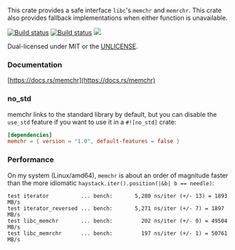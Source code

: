This crate provides a safe interface `libc`'s `memchr` and `memrchr`.
This crate also provides fallback implementations when either function is
unavailable.

[![Build status](https://api.travis-ci.org/BurntSushi/rust-memchr.png)](https://travis-ci.org/BurntSushi/rust-memchr)
[![Build status](https://ci.appveyor.com/api/projects/status/8i9484t8l4w7uql0/branch/master?svg=true)](https://ci.appveyor.com/project/BurntSushi/rust-memchr/branch/master)
[![](http://meritbadge.herokuapp.com/memchr)](https://crates.io/crates/memchr)

Dual-licensed under MIT or the [UNLICENSE](http://unlicense.org).


### Documentation

[https://docs.rs/memchr](https://docs.rs/memchr)

### no_std

memchr links to the standard library by default, but you can disable the
`use_std` feature if you want to use it in a `#![no_std]` crate:

```toml
[dependencies]
memchr = { version = "1.0", default-features = false }
```

### Performance

On my system (Linux/amd64), `memchr` is about an order of magnitude faster than
the more idiomatic `haystack.iter().position(|&b| b == needle)`:

```
test iterator          ... bench:       5,280 ns/iter (+/- 13) = 1893 MB/s
test iterator_reversed ... bench:       5,271 ns/iter (+/- 7) = 1897 MB/s
test libc_memchr       ... bench:         202 ns/iter (+/- 0) = 49504 MB/s
test libc_memrchr      ... bench:         197 ns/iter (+/- 1) = 50761 MB/s
```
